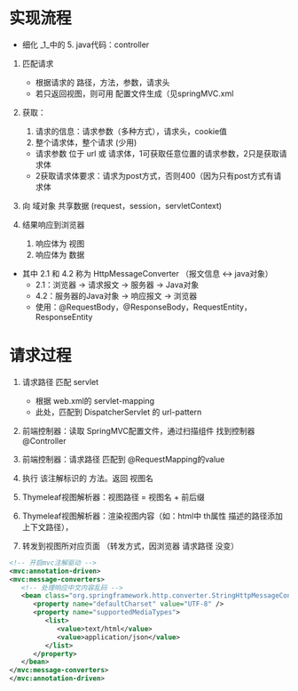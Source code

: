 # 实现流程 
+ 细化 _1_中的 5. java代码：controller 

1. 匹配请求
   + 根据请求的 路径，方法，参数，请求头
   + 若只返回视图，则可用 配置文件生成（见springMVC.xml

2. 获取：
   1. 请求的信息：请求参数（多种方式），请求头，cookie值
   2. 整个请求体，整个请求 (少用)
   + 请求参数 位于 url 或 请求体，1可获取任意位置的请求参数，2只是获取请求体
   + 2获取请求体要求：请求为post方式，否则400（因为只有post方式有请求体

3. 向 域对象 共享数据 (request，session，servletContext)

4. 结果响应到浏览器
   1. 响应体为 视图
   2. 响应体为 数据

+ 其中 2.1 和 4.2 称为 HttpMessageConverter （报文信息 <-> java对象）
  + 2.1：浏览器 -> 请求报文 -> 服务器 -> Java对象
  + 4.2：服务器的Java对象 -> 响应报文 -> 浏览器 
  + 使用：@RequestBody，@ResponseBody，RequestEntity，ResponseEntity
 
# 请求过程 
1. 请求路径 匹配 servlet
    + 根据 web.xml的 servlet-mapping
    + 此处，匹配到 DispatcherServlet 的 url-pattern

2. 前端控制器：读取 SpringMVC配置文件，通过扫描组件 找到控制器 @Controller

3. 前端控制器：请求路径 匹配到 @RequestMapping的value

4. 执行 该注解标识的 方法。返回 视图名

5. Thymeleaf视图解析器：视图路径 = 视图名 + 前后缀

6. Thymeleaf视图解析器：渲染视图内容（如：html中 th属性 描述的路径添加 上下文路径），

7. 转发到视图所对应页面 （转发方式，因浏览器 请求路径 没变）



```xml   
<!-- 开启mvc注解驱动 -->
<mvc:annotation-driven>
<mvc:message-converters>
   <!-- 处理响应中文内容乱码 -->
   <bean class="org.springframework.http.converter.StringHttpMessageConverter">
      <property name="defaultCharset" value="UTF-8" />
      <property name="supportedMediaTypes">
         <list>
            <value>text/html</value>
            <value>application/json</value>
         </list>
      </property>
   </bean>
</mvc:message-converters>
</mvc:annotation-driven>
   ```